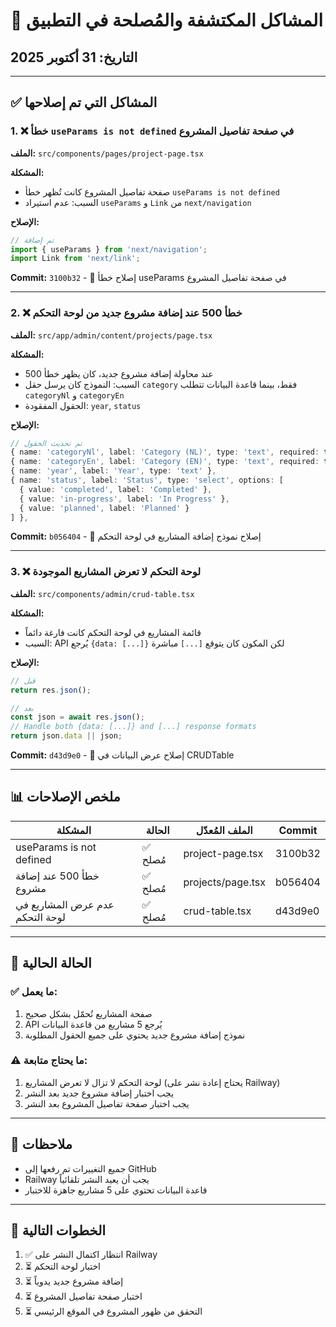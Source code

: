 # 🐛 المشاكل المكتشفة والمُصلحة في التطبيق

## التاريخ: 31 أكتوبر 2025

---

## ✅ المشاكل التي تم إصلاحها

### 1. ❌ خطأ `useParams is not defined` في صفحة تفاصيل المشروع

**الملف:** `src/components/pages/project-page.tsx`

**المشكلة:**
- صفحة تفاصيل المشروع كانت تُظهر خطأ `useParams is not defined`
- السبب: عدم استيراد `useParams` و `Link` من `next/navigation`

**الإصلاح:**
```typescript
// تم إضافة
import { useParams } from 'next/navigation';
import Link from 'next/link';
```

**Commit:** `3100b32` - 🐛 إصلاح خطأ useParams في صفحة تفاصيل المشروع

---

### 2. ❌ خطأ 500 عند إضافة مشروع جديد من لوحة التحكم

**الملف:** `src/app/admin/content/projects/page.tsx`

**المشكلة:**
- عند محاولة إضافة مشروع جديد، كان يظهر خطأ 500
- السبب: النموذج كان يرسل حقل `category` فقط، بينما قاعدة البيانات تتطلب `categoryNl` و `categoryEn`
- الحقول المفقودة: `year`, `status`

**الإصلاح:**
```typescript
// تم تحديث الحقول
{ name: 'categoryNl', label: 'Category (NL)', type: 'text', required: true },
{ name: 'categoryEn', label: 'Category (EN)', type: 'text', required: true },
{ name: 'year', label: 'Year', type: 'text' },
{ name: 'status', label: 'Status', type: 'select', options: [
  { value: 'completed', label: 'Completed' },
  { value: 'in-progress', label: 'In Progress' },
  { value: 'planned', label: 'Planned' }
] },
```

**Commit:** `b056404` - 🐛 إصلاح نموذج إضافة المشاريع في لوحة التحكم

---

### 3. ❌ لوحة التحكم لا تعرض المشاريع الموجودة

**الملف:** `src/components/admin/crud-table.tsx`

**المشكلة:**
- قائمة المشاريع في لوحة التحكم كانت فارغة دائماً
- السبب: API يُرجع `{data: [...]}` لكن المكون كان يتوقع `[...]` مباشرة

**الإصلاح:**
```typescript
// قبل
return res.json();

// بعد
const json = await res.json();
// Handle both {data: [...]} and [...] response formats
return json.data || json;
```

**Commit:** `d43d9e0` - 🐛 إصلاح عرض البيانات في CRUDTable

---

## 📊 ملخص الإصلاحات

| المشكلة | الحالة | الملف المُعدّل | Commit |
|---------|--------|----------------|--------|
| useParams is not defined | ✅ مُصلح | project-page.tsx | 3100b32 |
| خطأ 500 عند إضافة مشروع | ✅ مُصلح | projects/page.tsx | b056404 |
| عدم عرض المشاريع في لوحة التحكم | ✅ مُصلح | crud-table.tsx | d43d9e0 |

---

## 🔄 الحالة الحالية

### ✅ ما يعمل:
1. صفحة المشاريع تُحمّل بشكل صحيح
2. API يُرجع 5 مشاريع من قاعدة البيانات
3. نموذج إضافة مشروع جديد يحتوي على جميع الحقول المطلوبة

### ⚠️ ما يحتاج متابعة:
1. لوحة التحكم لا تزال لا تعرض المشاريع (يحتاج إعادة نشر على Railway)
2. يجب اختبار إضافة مشروع جديد بعد النشر
3. يجب اختبار صفحة تفاصيل المشروع بعد النشر

---

## 📝 ملاحظات

- جميع التغييرات تم رفعها إلى GitHub
- Railway يجب أن يعيد النشر تلقائياً
- قاعدة البيانات تحتوي على 5 مشاريع جاهزة للاختبار

---

## 🎯 الخطوات التالية

1. ✅ انتظار اكتمال النشر على Railway
2. ⏳ اختبار لوحة التحكم
3. ⏳ إضافة مشروع جديد يدوياً
4. ⏳ اختبار صفحة تفاصيل المشروع
5. ⏳ التحقق من ظهور المشروع في الموقع الرئيسي
